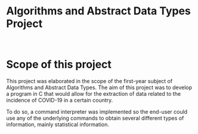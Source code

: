 # Algorithms and Abstract Data Types Project

<br/>

# Scope of this project
This project was elaborated in the scope of the first-year subject of Algorithms and Abstract Data Types. The aim of this project was to develop a program in C that would allow for the extraction of data related to the incidence of COVID-19 in a certain country.

To do so, a command interpreter was implemented so the end-user could use any of the underlying commands to obtain several different types of information,
mainly statistical information.
